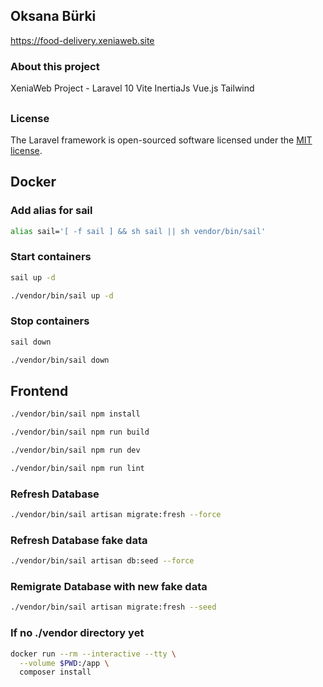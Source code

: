 ## Oksana Bürki

<https://food-delivery.xeniaweb.site>

### About this project

XeniaWeb Project - Laravel 10 Vite InertiaJs Vue.js Tailwind
##

### License

The Laravel framework is open-sourced software licensed under the [MIT license](https://opensource.org/licenses/MIT).

## Docker
### Add alias for sail
```sh
alias sail='[ -f sail ] && sh sail || sh vendor/bin/sail'
```

### Start containers
```sh
sail up -d
```
```sh
./vendor/bin/sail up -d
```

### Stop containers
```sh
sail down
```
```sh
./vendor/bin/sail down
```

## Frontend
```sh
./vendor/bin/sail npm install
```
```sh
./vendor/bin/sail npm run build
```

```sh
./vendor/bin/sail npm run dev
```

```sh
./vendor/bin/sail npm run lint
```

### Refresh Database
```sh
./vendor/bin/sail artisan migrate:fresh --force
```
### Refresh Database fake data
```sh
./vendor/bin/sail artisan db:seed --force
```

### Remigrate Database with new fake data
```sh
./vendor/bin/sail artisan migrate:fresh --seed
```

### If no ./vendor directory yet
```sh
docker run --rm --interactive --tty \
  --volume $PWD:/app \
  composer install
```
